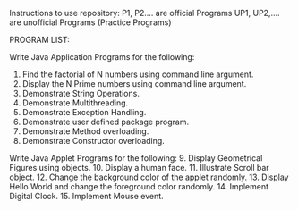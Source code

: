 Instructions to use repository:
P1, P2.... are official Programs
UP1, UP2,.... are unofficial Programs (Practice Programs)

PROGRAM LIST:

Write Java Application Programs for the following:
1. Find the factorial of N numbers using command line argument.
2. Display the N Prime numbers using command line argument.
3. Demonstrate String Operations.
4. Demonstrate Multithreading.
5. Demonstrate Exception Handling.
6. Demonstrate user defined package program.
7. Demonstrate Method overloading.
8. Demonstrate Constructor overloading.

Write Java Applet Programs for the following:
9. Display Geometrical Figures using objects.
10. Display a human face.
11. Illustrate Scroll bar object.
12. Change the background color of the applet randomly.
13. Display Hello World and change the foreground color randomly.
14. Implement Digital Clock.
15. Implement Mouse event.


